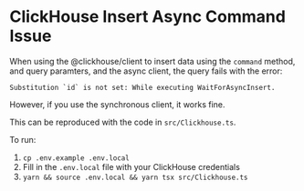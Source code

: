 # ClickHouse Insert Async Command Issue

When using the @clickhouse/client to insert data using the `command` method, and
query paramters, and the async client, the query fails with the error:

```
Substitution `id` is not set: While executing WaitForAsyncInsert. 
```

However, if you use the synchronous client, it works fine.

This can be reproduced with the code in `src/Clickhouse.ts`.

To run:
1. `cp .env.example .env.local`
2. Fill in the `.env.local` file with your ClickHouse credentials
3. `yarn && source .env.local && yarn tsx src/Clickhouse.ts`
